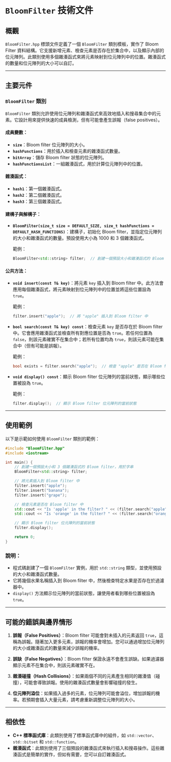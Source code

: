 # `BloomFilter` 技術文件

## 概觀

`BloomFilter.hpp` 標頭文件定義了一個 `BloomFilter` 類別模板，實作了 Bloom Filter 資料結構。它支援新增元素、檢查元素是否存在於集合中，以及顯示內部的位元陣列。此類別使用多個雜湊函式來將元素映射到位元陣列中的位置。雜湊函式的數量和位元陣列的大小可以自訂。

---

## 主要元件

### `BloomFilter` 類別

`BloomFilter` 類別允許使用位元陣列和雜湊函式來高效地插入和搜尋集合中的元素。它設計用來提供快速的成員檢測，但有可能會產生誤報（false positives）。

#### 成員變數：
- **`size`**：Bloom filter 位元陣列的大小。
- **`hashFunctions`**：用於插入和檢查元素的雜湊函式數量。
- **`bitArray`**：儲存 Bloom filter 狀態的位元陣列。
- **`hashFunctionsList`**：一組雜湊函式，用於計算位元陣列中的位置。

#### 雜湊函式：
- **`hash1`**：第一個雜湊函式。
- **`hash2`**：第二個雜湊函式。
- **`hash3`**：第三個雜湊函式。

#### 建構子與解構子：
- **`BloomFilter(size_t size = DEFAULT_SIZE, size_t hashFunctions = DEFAULT_HASH_FUNCTIONS)`**：建構子，初始化 Bloom filter，並指定位元陣列的大小和雜湊函式的數量。預設使用大小為 1000 和 3 個雜湊函式。

  範例：
  ```cpp
  BloomFilter<std::string> filter;  // 創建一個預設大小和雜湊函式的 Bloom filter，用於字串
  ```

#### 公共方法：

- **`void insert(const T& key)`**：將元素 `key` 插入到 Bloom filter 中。此方法會應用每個雜湊函式，將元素映射到位元陣列中的位置並將這些位置設為 `true`。

  範例：
  ```cpp
  filter.insert("apple");  // 將 "apple" 插入到 Bloom filter 中
  ```

- **`bool search(const T& key) const`**：檢查元素 `key` 是否存在於 Bloom filter 中。它會應用雜湊函式並檢查所有對應位置是否為 `true`。若任何位置為 `false`，則該元素確實不在集合中；若所有位置均為 `true`，則該元素可能在集合中（但有可能是誤報）。

  範例：
  ```cpp
  bool exists = filter.search("apple");  // 檢查 "apple" 是否在 Bloom filter 中
  ```

- **`void display() const`**：顯示 Bloom filter 位元陣列的當前狀態，顯示哪些位置被設為 `true`。

  範例：
  ```cpp
  filter.display();  // 顯示 Bloom filter 位元陣列的當前狀態
  ```

---

## 使用範例

以下是示範如何使用 `BloomFilter` 類別的範例：

```cpp
#include "BloomFilter.hpp"
#include <iostream>

int main() {
    // 創建一個預設大小和 3 個雜湊函式的 Bloom filter，用於字串
    BloomFilter<std::string> filter;

    // 將元素插入到 Bloom filter 中
    filter.insert("apple");
    filter.insert("banana");
    filter.insert("grape");

    // 檢查元素是否在 Bloom filter 中
    std::cout << "Is 'apple' in the filter? " << (filter.search("apple") ? "Yes" : "No") << std::endl;
    std::cout << "Is 'orange' in the filter? " << (filter.search("orange") ? "Yes" : "No") << std::endl;

    // 顯示 Bloom filter 位元陣列的當前狀態
    filter.display();

    return 0;
}
```

### 說明：
- 程式碼創建了一個 `BloomFilter` 實例，用於 `std::string` 類型，並使用預設的大小和雜湊函式數量。
- 它將幾個水果名稱插入到 Bloom filter 中，然後檢查特定水果是否存在於過濾器中。
- `display()` 方法顯示位元陣列的當前狀態，讓使用者看到哪些位置被設為 `true`。

---

## 可能的錯誤與邊界情形

1. **誤報（False Positives）**：Bloom filter 可能會對未插入的元素返回 `true`，這稱為誤報。隨著加入更多元素，誤報的機率會增加。您可以通過增加位元陣列的大小或雜湊函式的數量來減少誤報的機率。

2. **誤缺（False Negatives）**：Bloom filter 保證永遠不會產生誤缺。如果過濾器顯示元素不在集合中，則該元素確實不在。

3. **雜湊碰撞（Hash Collisions）**：如果兩個不同的元素產生相同的雜湊值（碰撞），可能會導致誤報。使用的雜湊函式數量會影響碰撞的發生。

4. **位元陣列溢位**：如果插入過多的元素，位元陣列可能會溢位，增加誤報的機率。若預期會插入大量元素，請考慮重新調整位元陣列的大小。

---

## 相依性

- **C++ 標準函式庫**：此類別使用了標準函式庫中的組件，如 `std::vector`、`std::bitset` 和 `std::function`。
- **雜湊函式**：此類別使用了三個預設的雜湊函式來執行插入和搜尋操作。這些雜湊函式是簡單的實作，但如有需要，您可以自訂雜湊函式。
